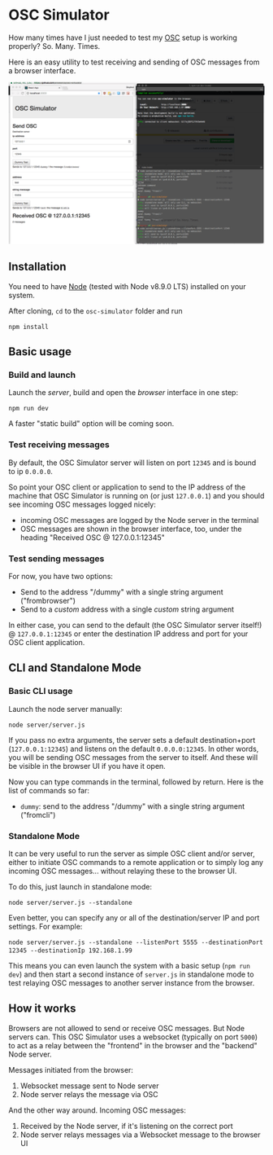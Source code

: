 # OSC Simulator
How many times have I just needed to test my [OSC](http://opensoundcontrol.org/) setup is working properly? So.  Many. Times.

Here is an easy utility to test receiving and sending of OSC messages from a browser interface.

![Screen Recording](./screen-recording-1.gif)

## Installation
You need to have [Node](https://nodejs.org) (tested with Node v8.9.0 LTS) installed on your system.

After cloning, `cd` to the `osc-simulator` folder and run
```
npm install
```

## Basic usage
### Build and launch
Launch the *server*, build and open the *browser* interface in one step:
```
npm run dev
```

A faster "static build" option will be coming soon.

### Test receiving messages
By default, the OSC Simulator server will listen on port `12345` and is bound to ip `0.0.0.0`.

So point your OSC client or application to send to the IP address of the machine that OSC Simulator is running on (or just `127.0.0.1`) and you should see incoming OSC messages logged nicely:
* incoming OSC messages are logged by the Node server in the terminal
* OSC messages are shown in the browser interface, too, under the heading "Received OSC @ 127.0.0.1:12345"

### Test sending messages
For now, you have two options:
* Send to the address "/dummy" with a single string argument ("frombrowser")
* Send to a *custom* address with a single *custom* string argument

In either case, you can send to the default (the OSC Simulator server itself!) @ `127.0.0.1:12345` or enter the destination IP address and port for your OSC client application.

## CLI and Standalone Mode
### Basic CLI usage
Launch the node server manually:
```
node server/server.js
```
If you pass no extra arguments, the server sets a default destination+port (`127.0.0.1:12345`) and listens on the default `0.0.0.0:12345`. In other words, you will be sending OSC messages from the server to itself. And these will be visible in the browser UI if you have it open.

Now you can type commands in the terminal, followed by return. Here is the list of commands so far:
* `dummy`: send to the address "/dummy" with a single string argument ("fromcli")

### Standalone Mode
It can be very useful to run the server as simple OSC client and/or server, either to initiate OSC commands to a remote application or to simply log any incoming OSC messages... without relaying these to the browser UI.

To do this, just launch in standalone mode:
```
node server/server.js --standalone
```
Even better, you can specify any or all of the destination/server IP and port settings. For example:
```
node server/server.js --standalone --listenPort 5555 --destinationPort 12345 --destinationIp 192.168.1.99
```

This means you can even launch the system with a basic setup (`npm run dev`) and then start a second instance of `server.js` in standalone mode to test relaying OSC messages to another server instance from the browser.

## How it works
Browsers are not allowed to send or receive OSC messages. But Node servers can. This OSC Simulator uses a websocket (typically on port `5000`) to act as a relay between the "frontend" in the browser and the "backend" Node server.

Messages initiated from the browser:
1. Websocket message sent to Node server
1. Node server relays the message via OSC

And the other way around. Incoming OSC messages:
1. Received by the Node server, if it's listening on the correct port
1. Node server relays messages via a Websocket message to the browser UI
